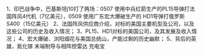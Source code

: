 1、印巴战争中，巴基斯坦j10打了两场：0507 使用中兵红箭生产的PL15导弹打法国阵风4代机（7亿美元），0509 使用广东宏大爆破生产的 HD1导弹打俄罗斯S400（15亿美元）
2、法国阵风供应商介绍，对标的美国主要机型及公司，以及这些公司的历史及收入情况；
3、PL15、HD1对标的美国公司，及其发展及收入情况；
4、宏大爆破、浏阳烟花与美国总统山，产能过剩的历史幽默；
5、背后的英雄，氮化镓 末端制导与相阵控雷达 充电宝